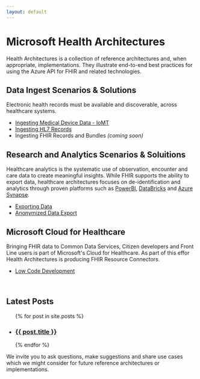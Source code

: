 ```yaml
---
layout: default
---
```


# Microsoft Health Architectures 
Health Architectures is a collection of reference architectures and, when appropriate, implementations. They illustrate end-to-end best practices for using the Azure API for FHIR and related technologies.  

## Data Ingest Scenarios & Solutions 
Electronic health records must be available and discoverable, across healthcare systems.   
- [Ingesting Medical Device Data - IoMT](https://github.com/microsoft/health-architectures/tree/master/Internet-Of-Things-IoT/IoMT-FHIR-Connector-for_Azure)
- [Ingesting HL7 Records](https://github.com/microsoft/health-architectures/tree/master/HL7Conversion)
- Ingesting FHIR Records and Bundles *(coming soon)* 

## Research and Analytics Scenarios & Soluitions   
Healthcare analytics is the systematic use of observation, encounter and care data to create meaningful insights. While FHIR supports the ability to export data, healthcare architectures focuses on de-identification and analytics through proven platforms such as [PowerBI](https://docs.microsoft.com/en-us/power-query/connectors/fhir/fhir), [DataBricks](https://azure.microsoft.com/en-us/free/databricks) and [Azure Synapse](https://azure.microsoft.com/en-us/services/synapse-analytics).  
- [Exporting Data](https://github.com/microsoft/health-architectures/tree/master/Research-and-Analytics/FHIRExportQuickstart)
- [Anonymized Data Export](https://github.com/microsoft/health-architectures/tree/master/Research-and-Analytics/FHIRExportwithAnonymization)

## Microsoft Cloud for Healthcare 
Bringing FHIR data to Common Data Services, Citizen developers and Front Line users is part of Microsoft's Cloud for Healthcare.  As part of this effor Health Architectures is producing FHIR Resource Connectors.  
 - [Low Code Development](https://github.com/microsoft/health-architectures/tree/master/Low-Code) 


<br>


<h2>Latest Posts</h2>


<ul>
  {% for post in site.posts %}
    <li>
      <h3><a href="{{ post.url | absolute_url }}">{{ post.title }}</a></h3>
    </li>
  {% endfor %}
</ul>



We invite you to ask questions, make suggestions and share use cases which we might consider for future reference architectures or implementations.
